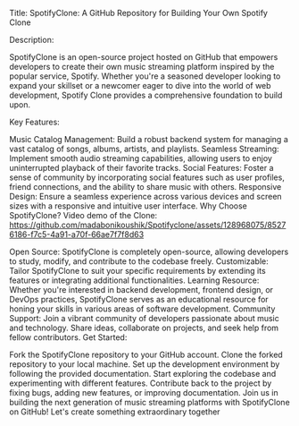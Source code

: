 
Title: SpotifyClone: A GitHub Repository for Building Your Own Spotify Clone

Description:

SpotifyClone is an open-source project hosted on GitHub that empowers developers to create their own music streaming platform inspired by the popular service, Spotify. Whether you're a seasoned developer looking to expand your skillset or a newcomer eager to dive into the world of web development, Spotify Clone provides a comprehensive foundation to build upon.

Key Features:


Music Catalog Management: Build a robust backend system for managing a vast catalog of songs, albums, artists, and playlists.
Seamless Streaming: Implement smooth audio streaming capabilities, allowing users to enjoy uninterrupted playback of their favorite tracks.
Social Features: Foster a sense of community by incorporating social features such as user profiles, friend connections, and the ability to share music with others.
Responsive Design: Ensure a seamless experience across various devices and screen sizes with a responsive and intuitive user interface.
Why Choose SpotifyClone?
Video demo of the Clone:
https://github.com/madabonikoushik/Spotifyclone/assets/128968075/85276186-f7c5-4a91-a70f-66ae7f7f8d63


Open Source: SpotifyClone is completely open-source, allowing developers to study, modify, and contribute to the codebase freely.
Customizable: Tailor SpotifyClone to suit your specific requirements by extending its features or integrating additional functionalities.
Learning Resource: Whether you're interested in backend development, frontend design, or DevOps practices, SpotifyClone serves as an educational resource for honing your skills in various areas of software development.
Community Support: Join a vibrant community of developers passionate about music and technology. Share ideas, collaborate on projects, and seek help from fellow contributors.
Get Started:

Fork the SpotifyClone repository to your GitHub account.
Clone the forked repository to your local machine.
Set up the development environment by following the provided documentation.
Start exploring the codebase and experimenting with different features.
Contribute back to the project by fixing bugs, adding new features, or improving documentation.
Join us in building the next generation of music streaming platforms with SpotifyClone on GitHub! Let's create something extraordinary together
